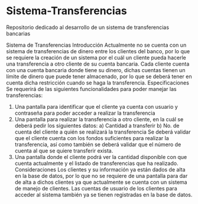 # Sistema-Transferencias
Repositorio dedicado al desarrollo de un sistema de transferencias bancarias

Sistema de Transferencias
Introducción
Actualmente no se cuenta con un sistema de transferencias de dinero entre los clientes del banco, por lo que se requiere la creación de un sistema por el cuál un cliente pueda hacerle una transferencia a otro cliente de su cuenta bancaria.
Cada cliente cuenta con una cuenta bancaria donde tiene su dinero, dichas cuentas tienen un límite de dinero que puede tener almacenado, por lo que se deberá tener en cuenta dicha restricción cuando se haga la transferencia.
Especificaciones
Se requerirá de las siguientes funcionalidades para poder manejar las transferencias:
1)	Una pantalla para identificar que el cliente ya cuenta con usuario y contraseña para poder acceder a realizar la transferencia
2)	Una pantalla para realizar la transferencia a otro cliente, en la cuál se deberá pedir los siguientes datos:
a)	Cantidad a transferir
b)	No. de cuenta del cliente a quién se realizará la transferencia
Se deberá validar que el cliente cuenta con los fondos suficientes para realizar la transferencia, así como también se deberá validar que el número de cuenta al que se quiere transferir exista.
3)	Una pantalla donde el cliente podrá ver la cantidad disponible con que cuenta actualmente y el listado de transferencias que ha realizado.
Consideraciones
Los clientes y su información ya están dados de alta en la base de datos, por lo que no se requiere de una pantalla para dar de alta a dichos clientes ya que actualmente se cuenta con un sistema de manejo de clientes.
Las cuentas de usuario de los clientes para acceder al sistema también ya se tienen registradas en la base de datos.
